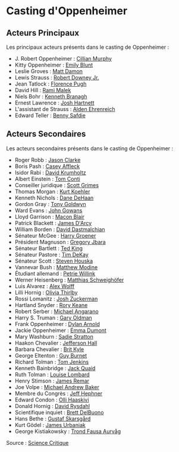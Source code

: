 # Casting d'Oppenheimer

## Acteurs Principaux

Les principaux acteurs présents dans le casting de Oppenheimer :

- J. Robert Oppenheimer : [Cillian Murphy](https://fr.wikipedia.org/wiki/Cillian_Murphy "Lien wikipédia") 
- Kitty Oppenheimer : [Emily Blunt](https://fr.wikipedia.org/wiki/Emily_Blunt "Lien wikipédia")
- Leslie Groves : [Matt Damon](https://fr.wikipedia.org/wiki/Matt_Damon "Lien wikipédia")
- Lewis Strauss : [Robert Downey Jr.](https://fr.wikipedia.org/wiki/Robert_Downey_Jr. "Lien wikipédia")
- Jean Tatlock : [Florence Pugh](https://fr.wikipedia.org/wiki/Florence_Pugh "Lien wikipédia")
- David Hill : [Rami Malek](https://fr.wikipedia.org/wiki/Rami_Malek "Lien wikipédia")
- Niels Bohr : [Kenneth Branagh](https://fr.wikipedia.org/wiki/Kenneth_Branagh "Lien wikipédia")
- Ernest Lawrence : [Josh Hartnett](https://fr.wikipedia.org/wiki/Josh_Hartnett "Lien wikipédia")
- L'assistant de Strauss : [Alden Ehrenreich](https://fr.wikipedia.org/wiki/Alden_Ehrenreich "Lien wikipédia")
- Edward Teller : [Benny Safdie](https://en.wikipedia.org/wiki/Benny_Safdie "Lien wikipédia")

## Acteurs Secondaires

Les acteurs secondaires présents dans le casting de Oppenheimer :

- Roger Robb : [Jason Clarke](https://fr.wikipedia.org/wiki/Jason_Clarke)
- Boris Pash : [Casey Affleck](https://fr.wikipedia.org/wiki/Casey_Affleck)
- Isidor Rabi : [David Krumholtz](https://fr.wikipedia.org/wiki/David_Krumholtz)
- Albert Einstein : [Tom Conti](https://fr.wikipedia.org/wiki/Tom_Conti)
- Conseiller juridique : [Scott Grimes](https://fr.wikipedia.org/wiki/Scott_Grimes)
- Thomas Morgan : [Kurt Koehler](https://tv-programme.com/kurt-koehler-people-p607a35d21b0f2)
- Kenneth Nichols : [Dane DeHaan](https://fr.wikipedia.org/wiki/Dane_DeHaan)
- Gordon Gray : [Tony Goldwyn](https://fr.wikipedia.org/wiki/Tony_Goldwyn)
- Ward Evans : [John Gowans](https://en.wikipedia.org/wiki/John_Gowans)
- Lloyd Garrison : [Macon Blair](https://fr.wikipedia.org/wiki/Macon_Blair)
- Patrick Blackett : [James D'Arcy](https://fr.wikipedia.org/wiki/James_D%27Arcy)
- William Borden : [David Dastmalchian](https://fr.wikipedia.org/wiki/David_Dastmalchian)
- Sénateur McGee : [Harry Groener](https://fr.wikipedia.org/wiki/Harry_Groener)
- Président Magnuson : [Gregory Jbara](https://fr.wikipedia.org/wiki/Gregory_Jbara)
- Sénateur Bartlett : [Ted King](https://fr.wikipedia.org/wiki/Ted_King)
- Sénateur Pastore : [Tim DeKay](https://fr.wikipedia.org/wiki/Tim_DeKay)
- Sénateur Scott : [Steven Houska](https://www.allocine.fr/personne/fichepersonne_gen_cpersonne%3D120631.html)
- Vannevar Bush : [Matthew Modine](https://fr.wikipedia.org/wiki/Matthew_Modine)
- Étudiant allemand : [Petrie Willink](https://www.petriewillink.com/)
- Werner Heisenberg : [Matthias Schweighöfer](https://fr.wikipedia.org/wiki/Matthias_Schweigh%C3%B6fer)
- Luis Alvarez : [Alex Wolff](https://fr.wikipedia.org/wiki/Alex_Wolff)
- Lilli Hornig : [Olivia Thirlby](https://fr.wikipedia.org/wiki/Olivia_Thirlby)
- Rossi Lomanitz : [Josh Zuckerman](https://fr.wikipedia.org/wiki/Josh_Zuckerman)
- Hartland Snyder : [Rory Keane](https://www.imdb.com/name/nm0453711/)
- Robert Serber : [Michael Angarano](https://fr.wikipedia.org/wiki/Michael_Angarano)
- Harry S. Truman : [Gary Oldman](https://fr.wikipedia.org/wiki/Gary_Oldman)
- Frank Oppenheimer : [Dylan Arnold](https://fr.wikipedia.org/wiki/Dylan_Arnold)
- Jackie Oppenheimer : [Emma Dumont](https://fr.wikipedia.org/wiki/Emma_Dumont)
- Mary Washburn : [Sadie Stratton](https://www.imdb.com/name/nm0833732/)
- Haakon Chevalier : [Jefferson Hall](https://fr.wikipedia.org/wiki/Jefferson_Hall)
- Barbara Chevalier : [Brit Kyle](https://www.imdb.com/name/nm10200450/)
- George Eltenton : [Guy Burnet](https://fr.wikipedia.org/wiki/Guy_Burnet)
- Richard Tolman : [Tom Jenkins](https://www.imdb.com/name/nm0420891/)
- Kenneth Bainbridge : [Jack Quaid](https://fr.wikipedia.org/wiki/Jack_Quaid)
- Ruth Tolman : [Louise Lombard](https://fr.wikipedia.org/wiki/Louise_Lombard)
- Henry Stimson : [James Remar](https://fr.wikipedia.org/wiki/James_Remar)
- Joe Volpe : [Michael Andrew Baker](https://www.imdb.com/name/nm0048650/)
- Membre du Congrès : [Jeff Hephner](https://fr.wikipedia.org/wiki/Jeff_Hephner)
- Edward Condon : [Olli Haaskivi](https://fr.wikipedia.org/wiki/Olli_Haaskivi)
- Donald Hornig : [David Rysdahl](https://fr.wikipedia.org/wiki/David_Rysdahl)
- Scientifique inquiet : [Brett DelBuono](https://www.imdb.com/name/nm2372827/)
- Hans Bethe : [Gustaf Skarsgård](https://fr.wikipedia.org/wiki/Gustaf_Skarsg%C3%A5rd)
- Kurt Gödel : [James Urbaniak](https://fr.wikipedia.org/wiki/James_Urbaniak)
- George Kistiakowsky : [Trond Fausa Aurvåg](https://fr.wikipedia.org/wiki/Trond_Fausa_Aurv%C3%A5g)

Source : [Science Critique](https://www.senscritique.com/film/oppenheimer/45419890/details "Lien SensCritique")
